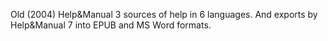 Old (2004) Help&Manual 3 sources of help in 6 languages.
And exports by Help&Manual 7 into EPUB and MS Word formats.